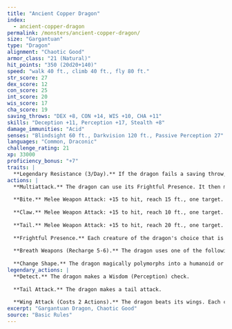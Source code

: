 ```yaml
---
title: "Ancient Copper Dragon"
index:
  - ancient-copper-dragon
permalink: /monsters/ancient-copper-dragon/
size: "Gargantuan"
type: "Dragon"
alignment: "Chaotic Good"
armor_class: "21 (Natural)"
hit_points: "350 (20d20+140)"
speed: "walk 40 ft., climb 40 ft., fly 80 ft."
str_score: 27
dex_score: 12
con_score: 25
int_score: 20
wis_score: 17
cha_score: 19
saving_throws: "DEX +8, CON +14, WIS +10, CHA +11"
skills: "Deception +11, Perception +17, Stealth +8"
damage_immunities: "Acid"
senses: "Blindsight 60 ft., Darkvision 120 ft., Passive Perception 27"
languages: "Common, Draconic"
challenge_rating: 21
xp: 33000
proficiency_bonus: "+7"
traits: |
  **Legendary Resistance (3/Day).** If the dragon fails a saving throw, it can choose to succeed instead.
actions: |
  **Multiattack.** The dragon can use its Frightful Presence. It then makes three attacks: one with its bite and two with its claws.
  
  **Bite.** Melee Weapon Attack: +15 to hit, reach 15 ft., one target. Hit: 19 (2d10 + 8) piercing damage.
  
  **Claw.** Melee Weapon Attack: +15 to hit, reach 10 ft., one target. Hit: 15 (2d6 + 8) slashing damage.
  
  **Tail.** Melee Weapon Attack: +15 to hit, reach 20 ft., one target. Hit: 17 (2d8 + 8) bludgeoning damage.
  
  **Frightful Presence.** Each creature of the dragon's choice that is within 120 feet of the dragon and aware of it must succeed on a DC 19 Wisdom saving throw or become frightened for 1 minute. A creature can repeat the saving throw at the end of each of its turns, ending the effect on itself on a success. If a creature's saving throw is successful or the effect ends for it, the creature is immune to the dragon's Frightful Presence for the next 24 hours.
  
  **Breath Weapons (Recharge 5-6).** The dragon uses one of the following breath weapons. Acid Breath. The dragon exhales acid in an 90-foot line that is 10 feet wide. Each creature in that line must make a DC 22 Dexterity saving throw, taking 63 (14d8) acid damage on a failed save, or half as much damage on a successful one. Slowing Breath. The dragon exhales gas in a 90-foot cone. Each creature in that area must succeed on a DC 22 Constitution saving throw. On a failed save, the creature can't use reactions, its speed is halved, and it can't make more than one attack on its turn. In addition, the creature can use either an action or a bonus action on its turn, but not both. These effects last for 1 minute. The creature can repeat the saving throw at the end of each of its turns, ending the effect on itself with a successful save.
  
  **Change Shape.** The dragon magically polymorphs into a humanoid or beast that has a challenge rating no higher than its own, or back into its true form. It reverts to its true form if it dies. Any equipment it is wearing or carrying is absorbed or borne by the new form (the dragon's choice). In a new form, the dragon retains its alignment, hit points, Hit Dice, ability to speak, proficiencies, Legendary Resistance, lair actions, and Intelligence, Wisdom, and Charisma scores, as well as this action. Its statistics and capabilities are otherwise replaced by those of the new form, except any class features or legendary actions of that form.
legendary_actions: |
  **Detect.** The dragon makes a Wisdom (Perception) check.
  
  **Tail Attack.** The dragon makes a tail attack.
  
  **Wing Attack (Costs 2 Actions).** The dragon beats its wings. Each creature within 15 ft. of the dragon must succeed on a DC 23 Dexterity saving throw or take 15 (2d6 + 8) bludgeoning damage and be knocked prone. The dragon can then fly up to half its flying speed.
excerpt: "Gargantuan Dragon, Chaotic Good"
source: "Basic Rules"
---
```

